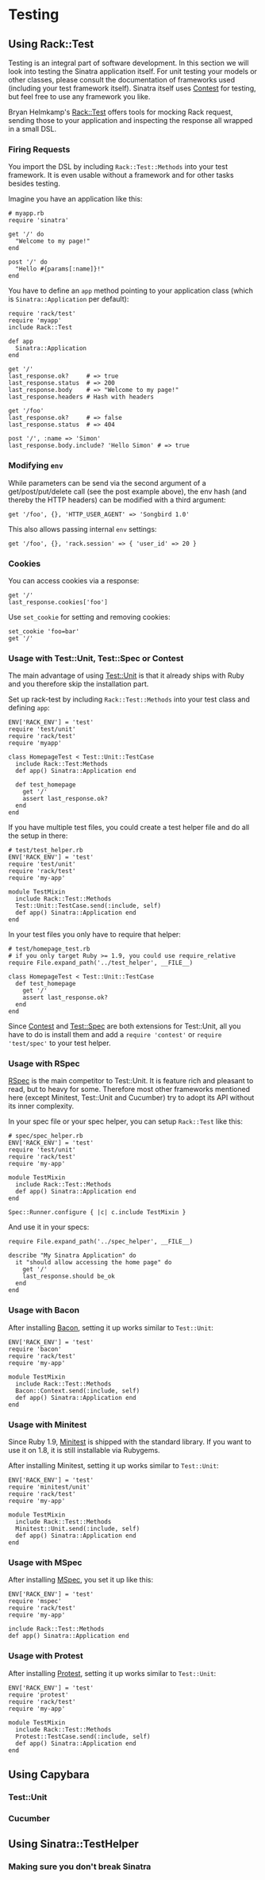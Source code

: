 Testing
=======

Using Rack::Test
----------------

Testing is an integral part of software development. In this section we will
look into testing the Sinatra application itself. For unit testing your models
or other classes, please consult the documentation of frameworks used
(including your test framework itself). Sinatra itself uses [Contest][ct] for
testing, but feel free to use any framework you like.

Bryan Helmkamp's [Rack::Test][rt] offers tools for mocking Rack request,
sending those to your application and inspecting the response all wrapped in a
small DSL.

### Firing Requests

You import the DSL by including `Rack::Test::Methods` into your test
framework. It is even usable without a framework and for other tasks besides
testing.

Imagine you have an application like this:

    # myapp.rb
    require 'sinatra'
    
    get '/' do
      "Welcome to my page!"
    end
    
    post '/' do
      "Hello #{params[:name]}!"
    end

You have to define an `app` method pointing to your application class (which is `Sinatra::Application` per default):

    require 'rack/test'
    require 'myapp'
    include Rack::Test
    
    def app
      Sinatra::Application
    end
    
    get '/'
    last_response.ok?     # => true
    last_response.status  # => 200
    last_response.body    # => "Welcome to my page!"
    last_response.headers # Hash with headers
    
    get '/foo'
    last_response.ok?     # => false
    last_response.status  # => 404
    
    post '/', :name => 'Simon'
    last_response.body.include? 'Hello Simon' # => true

### Modifying `env`

While parameters can be send via the second argument of a get/post/put/delete
call (see the post example above), the env hash (and thereby the HTTP headers)
can be modified with a third argument:

    get '/foo', {}, 'HTTP_USER_AGENT' => 'Songbird 1.0'

This also allows passing internal `env` settings:

    get '/foo', {}, 'rack.session' => { 'user_id' => 20 }

### Cookies

You can access cookies via a response:

    get '/'
    last_response.cookies['foo']

Use `set_cookie` for setting and removing cookies:

    set_cookie 'foo=bar'
    get '/'

### Usage with Test::Unit, Test::Spec or Contest

The main advantage of using [Test::Unit][tu] is that it already ships with
Ruby and you therefore skip the installation part.

Set up rack-test by including `Rack::Test::Methods` into your test class and
defining `app`:

    ENV['RACK_ENV'] = 'test'
    require 'test/unit'
    require 'rack/test'
    require 'myapp'
    
    class HomepageTest < Test::Unit::TestCase
      include Rack::Test:Methods
      def app() Sinatra::Application end
      
      def test_homepage
        get '/'
        assert last_response.ok?
      end
    end

If you have multiple test files, you could create a test helper file and do
all the setup in there:

    # test/test_helper.rb
    ENV['RACK_ENV'] = 'test'
    require 'test/unit'
    require 'rack/test'
    require 'my-app'
    
    module TestMixin
      include Rack::Test::Methods
      Test::Unit::TestCase.send(:include, self)
      def app() Sinatra::Application end
    end

In your test files you only have to require that helper:

    # test/homepage_test.rb
    # if you only target Ruby >= 1.9, you could use require_relative
    require File.expand_path('../test_helper', __FILE__)
    
    class HomepageTest < Test::Unit::TestCase
      def test_homepage
        get '/'
        assert last_response.ok?
      end
    end

Since [Contest][ct] and [Test::Spec][ts] are both extensions for Test::Unit,
all you have to do is install them and add a `require 'contest'` or `require
'test/spec'` to your test helper.

### Usage with RSpec

[RSpec][rs] is the main competitor to Test::Unit. It is feature rich and
pleasant to read, but to heavy for some. Therefore most other frameworks
mentioned here (except Minitest, Test::Unit and Cucumber) try to adopt its API
without its inner complexity.

In your spec file or your spec helper, you can setup `Rack::Test` like this:

    # spec/spec_helper.rb
    ENV['RACK_ENV'] = 'test'
    require 'test/unit'
    require 'rack/test'
    require 'my-app'
    
    module TestMixin
      include Rack::Test::Methods
      def app() Sinatra::Application end
    end
    
    Spec::Runner.configure { |c| c.include TestMixin }

And use it in your specs:

    require File.expand_path('../spec_helper', __FILE__)
    
    describe "My Sinatra Application" do
      it "should allow accessing the home page" do
        get '/'
        last_response.should be_ok
      end
    end

### Usage with Bacon

After installing [Bacon][bc], setting it up works similar to `Test::Unit`:

    ENV['RACK_ENV'] = 'test'
    require 'bacon'
    require 'rack/test'
    require 'my-app'

    module TestMixin
      include Rack::Test::Methods
      Bacon::Context.send(:include, self)
      def app() Sinatra::Application end
    end

### Usage with Minitest

Since Ruby 1.9, [Minitest][mt] is shipped with the standard library. If you want to use it on 1.8, it is still installable via Rubygems.

After installing Minitest, setting it up works similar to `Test::Unit`:

    ENV['RACK_ENV'] = 'test'
    require 'minitest/unit'
    require 'rack/test'
    require 'my-app'

    module TestMixin
      include Rack::Test::Methods
      Minitest::Unit.send(:include, self)
      def app() Sinatra::Application end
    end

### Usage with MSpec

After installing [MSpec][ms], you set it up like this:

    ENV['RACK_ENV'] = 'test'
    require 'mspec'
    require 'rack/test'
    require 'my-app'
    
    include Rack::Test::Methods
    def app() Sinatra::Application end

### Usage with Protest

After installing [Protest][pt], setting it up works similar to `Test::Unit`:

    ENV['RACK_ENV'] = 'test'
    require 'protest'
    require 'rack/test'
    require 'my-app'

    module TestMixin
      include Rack::Test::Methods
      Protest::TestCase.send(:include, self)
      def app() Sinatra::Application end
    end

Using Capybara
--------------

### Test::Unit

### Cucumber

Using Sinatra::TestHelper
-------------------------

### Making sure you don't break Sinatra

[ct]: http://github.com/citrusbyte/contest#readme "Contest"
[rt]: http://github.com/brynary/rack-test/#readme "Rack::Test"
[tu]: http://ruby-doc.org/stdlib/libdoc/test/unit/rdoc/ "Test::Unit"
[ts]: http://test-spec.rubyforge.org/test-spec/ "Test::Spec"
[rs]: http://rspec.info/ "RSpec"
[bc]: http://github.com/chneukirchen/bacon#readme "Bacon"
[mt]: http://github.com/seattlerb/minitest#readme "Minitest"
[ms]: http://rubyspec.org/projects/show/mspec "MSpec"
[pt]: http://matflores.github.com/protest/ "Protest"
